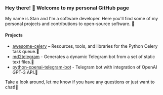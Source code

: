 ### Hey there! 🖖 Welcome to my personal GitHub page
My name is Stan and I'm a software developer. Here you'll find some of my personal projects and contributions to open-source software. 🚀

#### Projects
* [awesome-celery](https://github.com/svfat/awesome-celery) – Resources, tools, and libraries for the Python Celery task queue.🤖
* [md2telegram](https://github.com/svfat/md2telegram) - Generates a dynamic Telegram bot from a set of static text files.📑
* [python-openai-telegram-bot](https://github.com/svfat/python-openai-telegram-bot) - Telegram bot with integration of OpenAI GPT-3 API.🧠


Take a look around, let me know if you have any questions or just want to chat!💬

<!--
**svfat/svfat** is a ✨ _special_ ✨ repository because its `README.md` (this file) appears on your GitHub profile.

Here are some ideas to get you started:

- 🔭 I’m currently working on ...
- 🌱 I’m currently learning ...
- 👯 I’m looking to collaborate on ...
- 🤔 I’m looking for help with ...
- 💬 Ask me about ...
- 📫 How to reach me: ...
- 😄 Pronouns: ...
- ⚡ Fun fact: ...
-->
